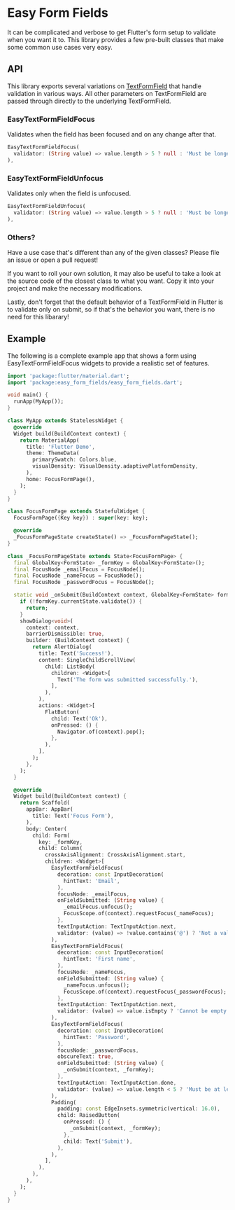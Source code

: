 # Easy Form Fields
It can be complicated and verbose to get Flutter's form setup to validate when you want it to. This library provides a few pre-built classes that make some common use cases very easy.

## API
This library exports several variations on [TextFormField](https://master-api.flutter.dev/flutter/material/TextFormField-class.html) that handle validation in various ways. All other parameters on TextFormField are passed through directly to the underlying TextFormField.

### EasyTextFormFieldFocus
Validates when the field has been focused and on any change after that.

```dart
EasyTextFormFieldFocus(
  validator: (String value) => value.length > 5 ? null : 'Must be longer than 5',
),
```

### EasyTextFormFieldUnfocus
Validates only when the field is unfocused.

```dart
EasyTextFormFieldUnfocus(
  validator: (String value) => value.length > 5 ? null : 'Must be longer than 5',
),
```

### Others?
Have a use case that's different than any of the given classes?  Please file an issue or open a pull request!

If you want to roll your own solution, it may also be useful to take a look at the source code of the closest class to what you want. Copy it into your project and make the necessary modifications.

Lastly, don't forget that the default behavior of a TextFormField in Flutter is to validate only on submit, so if that's the behavior you want, there is no need for this libarary!

## Example
The following is a complete example app that shows a form using
EasyTextFormFieldFocus widgets to provide a realistic set of features.

```dart
import 'package:flutter/material.dart';
import 'package:easy_form_fields/easy_form_fields.dart';

void main() {
  runApp(MyApp());
}

class MyApp extends StatelessWidget {
  @override
  Widget build(BuildContext context) {
    return MaterialApp(
      title: 'Flutter Demo',
      theme: ThemeData(
        primarySwatch: Colors.blue,
        visualDensity: VisualDensity.adaptivePlatformDensity,
      ),
      home: FocusFormPage(),
    );
  }
}

class FocusFormPage extends StatefulWidget {
  FocusFormPage({Key key}) : super(key: key);

  @override
  _FocusFormPageState createState() => _FocusFormPageState();
}

class _FocusFormPageState extends State<FocusFormPage> {
  final GlobalKey<FormState> _formKey = GlobalKey<FormState>();
  final FocusNode _emailFocus = FocusNode();
  final FocusNode _nameFocus = FocusNode();
  final FocusNode _passwordFocus = FocusNode();

  static void _onSubmit(BuildContext context, GlobalKey<FormState> formKey) {
    if (!formKey.currentState.validate()) {
      return;
    }
    showDialog<void>(
      context: context,
      barrierDismissible: true,
      builder: (BuildContext context) {
        return AlertDialog(
          title: Text('Success!'),
          content: SingleChildScrollView(
            child: ListBody(
              children: <Widget>[
                Text('The form was submitted successfully.'),
              ],
            ),
          ),
          actions: <Widget>[
            FlatButton(
              child: Text('Ok'),
              onPressed: () {
                Navigator.of(context).pop();
              },
            ),
          ],
        );
      },
    );
  }

  @override
  Widget build(BuildContext context) {
    return Scaffold(
      appBar: AppBar(
        title: Text('Focus Form'),
      ),
      body: Center(
        child: Form(
          key: _formKey,
          child: Column(
            crossAxisAlignment: CrossAxisAlignment.start,
            children: <Widget>[
              EasyTextFormFieldFocus(
                decoration: const InputDecoration(
                  hintText: 'Email',
                ),
                focusNode: _emailFocus,
                onFieldSubmitted: (String value) {
                  _emailFocus.unfocus();
                  FocusScope.of(context).requestFocus(_nameFocus);
                },
                textInputAction: TextInputAction.next,
                validator: (value) => !value.contains('@') ? 'Not a valid email.' : null,
              ),
              EasyTextFormFieldFocus(
                decoration: const InputDecoration(
                  hintText: 'First name',
                ),
                focusNode: _nameFocus,
                onFieldSubmitted: (String value) {
                  _nameFocus.unfocus();
                  FocusScope.of(context).requestFocus(_passwordFocus);
                },
                textInputAction: TextInputAction.next,
                validator: (value) => value.isEmpty ? 'Cannot be empty.' : null,
              ),
              EasyTextFormFieldFocus(
                decoration: const InputDecoration(
                  hintText: 'Password',
                ),
                focusNode: _passwordFocus,
                obscureText: true,
                onFieldSubmitted: (String value) {
                  _onSubmit(context, _formKey);
                },
                textInputAction: TextInputAction.done,
                validator: (value) => value.length < 5 ? 'Must be at least 6 characters.' : null,
              ),
              Padding(
                padding: const EdgeInsets.symmetric(vertical: 16.0),
                child: RaisedButton(
                  onPressed: () {
                    _onSubmit(context, _formKey);
                  },
                  child: Text('Submit'),
                ),
              ),
            ],
          ),
        ),
      ),
    );
  }
}
```

